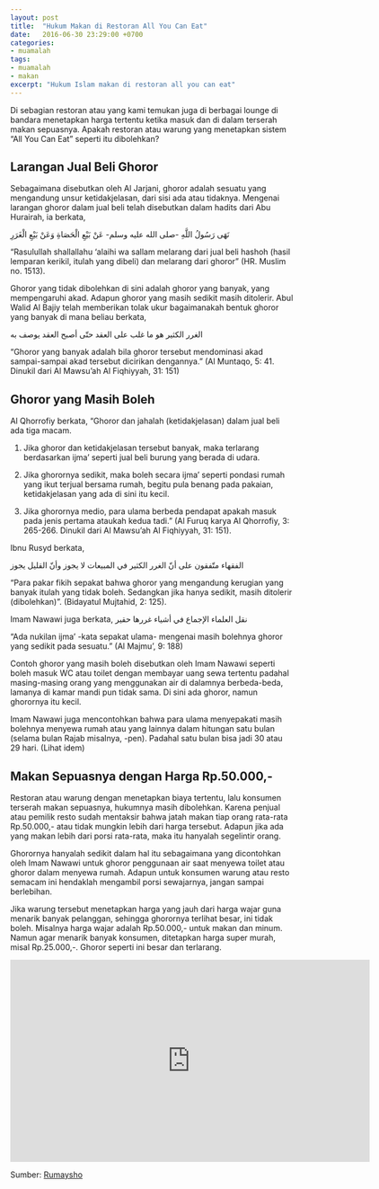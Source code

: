 ```yaml
---
layout: post
title:  "Hukum Makan di Restoran All You Can Eat"
date:   2016-06-30 23:29:00 +0700
categories:
- muamalah
tags:
- muamalah
- makan
excerpt: "Hukum Islam makan di restoran all you can eat"
---
```


Di sebagian restoran atau yang kami temukan juga di berbagai lounge di bandara menetapkan harga tertentu ketika masuk dan di dalam terserah makan sepuasnya. Apakah restoran atau warung yang menetapkan sistem “All You Can Eat” seperti itu dibolehkan?

## Larangan Jual Beli Ghoror

Sebagaimana disebutkan oleh Al Jarjani, ghoror adalah sesuatu yang mengandung unsur ketidakjelasan, dari sisi ada atau tidaknya.
Mengenai larangan ghoror dalam jual beli telah disebutkan dalam hadits dari Abu Hurairah, ia berkata,

نَهَى رَسُولُ اللَّهِ -صلى الله عليه وسلم- عَنْ بَيْعِ الْحَصَاةِ وَعَنْ بَيْعِ الْغَرَرِ

“Rasulullah shallallahu ‘alaihi wa sallam melarang dari jual beli hashoh (hasil lemparan kerikil, itulah yang dibeli) dan melarang dari ghoror” (HR. Muslim no. 1513).

Ghoror yang tidak dibolehkan di sini adalah ghoror yang banyak, yang mempengaruhi akad. Adapun ghoror yang masih sedikit masih ditolerir.
Abul Walid Al Bajiy telah memberikan tolak ukur bagaimanakah bentuk ghoror yang banyak di mana beliau berkata,

الغرر الكثير هو ما غلب على العقد حتّى أصبح العقد يوصف به

“Ghoror yang banyak adalah bila ghoror tersebut mendominasi akad sampai-sampai akad tersebut dicirikan dengannya.” (Al Muntaqo, 5: 41. Dinukil dari Al Mawsu’ah Al Fiqhiyyah, 31: 151)

## Ghoror yang Masih Boleh

Al Qhorrofiy berkata, “Ghoror dan jahalah (ketidakjelasan) dalam jual beli ada tiga macam.

1. Jika ghoror dan ketidakjelasan tersebut banyak, maka terlarang berdasarkan ijma’ seperti jual beli burung yang berada di udara.

2. Jika ghorornya sedikit, maka boleh secara ijma’ seperti pondasi rumah yang ikut terjual bersama rumah, begitu pula benang pada pakaian, ketidakjelasan yang ada di sini itu kecil.

3. Jika ghorornya medio, para ulama berbeda pendapat apakah masuk pada jenis pertama ataukah kedua tadi.” (Al Furuq karya Al Qhorrofiy, 3: 265-266. Dinukil dari Al Mawsu’ah Al Fiqhiyyah, 31: 151).

Ibnu Rusyd berkata,

الفقهاء متّفقون على أنّ الغرر الكثير في المبيعات لا يجوز وأنّ القليل يجوز

“Para pakar fikih sepakat bahwa ghoror yang mengandung kerugian yang banyak itulah yang tidak boleh. Sedangkan jika hanya sedikit, masih ditolerir (dibolehkan)”. (Bidayatul Mujtahid, 2: 125).

Imam Nawawi juga berkata,
نقل العلماء الإجماع في أشياء غررها حقير

“Ada nukilan ijma’ -kata sepakat ulama- mengenai masih bolehnya ghoror yang sedikit pada sesuatu.” (Al Majmu’, 9: 188)

Contoh ghoror yang masih boleh disebutkan oleh Imam Nawawi seperti boleh masuk WC atau toilet dengan membayar uang sewa tertentu padahal masing-masing orang yang menggunakan air di dalamnya berbeda-beda, lamanya di kamar mandi pun tidak sama. Di sini ada ghoror, namun ghorornya itu kecil.

Imam Nawawi juga mencontohkan bahwa para ulama menyepakati masih bolehnya menyewa rumah atau yang lainnya dalam hitungan satu bulan (selama bulan Rajab misalnya, -pen). Padahal satu bulan bisa jadi 30 atau 29 hari. (Lihat idem)

## Makan Sepuasnya dengan Harga Rp.50.000,-

Restoran atau warung dengan menetapkan biaya tertentu, lalu konsumen terserah makan sepuasnya, hukumnya masih dibolehkan. Karena penjual atau pemilik resto sudah mentaksir bahwa jatah makan tiap orang rata-rata Rp.50.000,- atau tidak mungkin lebih dari harga tersebut. Adapun jika ada yang makan lebih dari porsi rata-rata, maka itu hanyalah segelintir orang.

Ghorornya hanyalah sedikit dalam hal itu sebagaimana yang dicontohkan oleh Imam Nawawi untuk ghoror penggunaan air saat menyewa toilet atau ghoror dalam menyewa rumah. Adapun untuk konsumen warung atau resto semacam ini hendaklah mengambil porsi sewajarnya, jangan sampai berlebihan.

Jika warung tersebut menetapkan harga yang jauh dari harga wajar guna menarik banyak pelanggan, sehingga ghorornya terlihat besar, ini tidak boleh. Misalnya harga wajar adalah Rp.50.000,- untuk makan dan minum. Namun agar menarik banyak konsumen, ditetapkan harga super murah, misal Rp.25.000,-. Ghoror seperti ini besar dan terlarang.

<iframe width="640" height="360" src="https://www.youtube.com/embed/92aFkD7Sh48" frameborder="0" allowfullscreen></iframe>

Sumber: [Rumaysho][rumaysho]

[rumaysho]: https://rumaysho.com/7331-hukum-makan-di-restoran-all-you-can-eat.html
